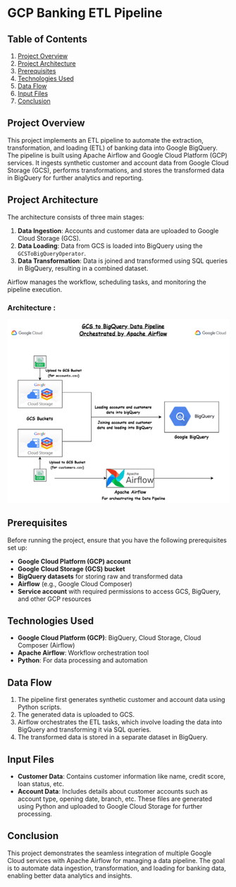 # GCP Banking ETL Pipeline

## **Table of Contents**
1. [Project Overview](#project-overview)
2. [Project Architecture](#project-architecture)
3. [Prerequisites](#prerequisites)
4. [Technologies Used](#technologies-used)
5. [Data Flow](#data-flow)
6. [Input Files](#input-files)
7. [Conclusion](#conclusion)


## Project Overview

This project implements an ETL pipeline to automate the extraction, transformation, and loading (ETL) of banking data into Google BigQuery. The pipeline is built using Apache Airflow and Google Cloud Platform (GCP) services. It ingests synthetic customer and account data from Google Cloud Storage (GCS), performs transformations, and stores the transformed data in BigQuery for further analytics and reporting.

## **Project Architecture**
The architecture consists of three main stages:
1. **Data Ingestion**: Accounts and customer data are uploaded to Google Cloud Storage (GCS).
2. **Data Loading**: Data from GCS is loaded into BigQuery using the `GCSToBigQueryOperator`.
3. **Data Transformation**: Data is joined and transformed using SQL queries in BigQuery, resulting in a combined dataset.

Airflow manages the workflow, scheduling tasks, and monitoring the pipeline execution.

### Architecture :
![Architecture Diagram](https://github.com/malviya1908/banking-data-pipeline/blob/main/architecture/project_3_architecture.png)

## Prerequisites
Before running the project, ensure that you have the following prerequisites set up:
- **Google Cloud Platform (GCP) account**
- **Google Cloud Storage (GCS) bucket**
- **BigQuery datasets** for storing raw and transformed data
- **Airflow** (e.g., Google Cloud Composer)
- **Service account** with required permissions to access GCS, BigQuery, and other GCP resources

## **Technologies Used**
- **Google Cloud Platform (GCP)**: BigQuery, Cloud Storage, Cloud Composer (Airflow)
- **Apache Airflow**: Workflow orchestration tool
- **Python**: For data processing and automation

## **Data Flow**
1. The pipeline first generates synthetic customer and account data using Python scripts.
2. The generated data is uploaded to GCS.
3. Airflow orchestrates the ETL tasks, which involve loading the data into BigQuery and transforming it via SQL queries.
4. The transformed data is stored in a separate dataset in BigQuery.

## **Input Files**
- **Customer Data**: Contains customer information like name, credit score, loan status, etc.
- **Account Data**: Includes details about customer accounts such as account type, opening date, branch, etc.
These files are generated using Python and uploaded to Google Cloud Storage for further processing.
   
## **Conclusion**
This project demonstrates the seamless integration of multiple Google Cloud services with Apache Airflow for managing a data pipeline. The goal is to automate data ingestion, transformation, and loading for banking data, enabling better data analytics and insights.


  



